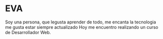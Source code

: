 # EVA
Soy una persona, que legusta aprender de todo, me encanta la tecnologia
me gusta estar siempre actualizado
Hoy me encuentro realizando un curso de Desarrollador Web.

